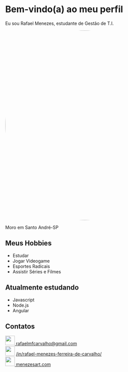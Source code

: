 # Bem-vindo(a) ao meu perfil

Eu sou Rafael Menezes, estudante de Gestão de T.I.

<a><img src="https://user-images.githubusercontent.com/50372333/179397589-c947e91f-48c5-44e4-abaa-c3a7b50c4fa9.jpg" height="auto" width="600" style="border-radius:50%"><a/>

Moro em Santo André-SP

## Meus Hobbies

- Estudar
- Jogar Videogame
- Esportes Radicais
- Assistir Séries e Filmes

## Atualmente estudando

- Javascript
- Node.js
- Angular

## Contatos

<a line-height="30" margin="20" href="mailto:rafaelmfcarvalho@gmail.com"><img src="https://user-images.githubusercontent.com/50372333/179397982-e02c6f2f-8447-4385-9bc2-e6f6f854bfe4.svg" width="30"> rafaelmfcarvalho@gmail.com<a/>
<br><img src="https://user-images.githubusercontent.com/50372333/179398136-578769a9-602a-4f2f-8bfc-3ba053e30652.svg" width="30">
[/in/rafael-menezes-ferreira-de-carvalho/](https://www.linkedin.com/in/rafael-menezes-ferreira-de-carvalho/)
<br><a line-height="30" margin="20" href="https://menezesart.com/"><img src="https://user-images.githubusercontent.com/50372333/179398234-e0d24c61-41bb-440e-b604-bdd5e95a16ad.svg" width="30">
menezesart.com<a/>
